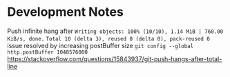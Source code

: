 # Development Notes

Push infinite hang after 
`Writing objects: 100% (10/10), 1.14 MiB | 760.00 KiB/s, done.`
`Total 10 (delta 3), reused 0 (delta 0), pack-reused 0`
issue resolved by increasing postBuffer size
`git config --global http.postBuffer 1048576000`
https://stackoverflow.com/questions/15843937/git-push-hangs-after-total-line